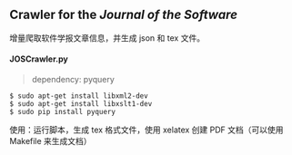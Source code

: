 ## Crawler for the *Journal of the Software*

增量爬取软件学报文章信息，并生成 json 和 tex 文件。

#### JOSCrawler.py

> dependency: pyquery

    $ sudo apt-get install libxml2-dev
    $ sudo apt-get install libxslt1-dev
    $ sudo pip install pyquery

使用：运行脚本，生成 tex 格式文件，使用 xelatex 创建 PDF 文档（可以使用 Makefile 来生成文档）


